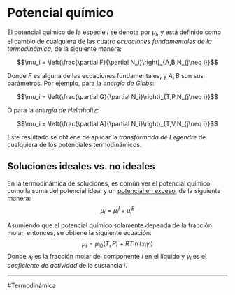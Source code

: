 # Potencial químico

El potencial químico de la especie $i$ se denota por $\mu_i$, y está definido como el cambio de cualquiera de las cuatro *ecuaciones fundamentales de la termodinámica*, de la siguiente manera:

$$\mu_i = \left(\frac{\partial F}{\partial N_i}\right)_{A,B,N_{j\neq i}}$$

Donde $F$ es alguna de las ecuaciones fundamentales, y $A,B$ son sus parámetros. Por ejemplo, para la *energía de Gibbs*:

$$\mu_i = \left(\frac{\partial G}{\partial N_i}\right)_{T,P,N_{j\neq i}}$$

O para la *energía de Helmholtz*:

$$\mu_i = \left(\frac{\partial A}{\partial N_i}\right)_{T,V,N_{j\neq i}}$$

Este resultado se obtiene de aplicar la *transformada de Legendre* de cualquiera de los potenciales termodinámicos.

## Soluciones ideales vs. no ideales

En la termodinámica de soluciones, es común ver el potencial químico como la suma del potencial ideal y un [potencial en exceso](Propiedad%20en%20exceso.md), de la siguiente manera:
$$\mu_i = \mu_i^I+\mu_i^E$$

Asumiendo que el potencial químico solamente dependa de la fracción molar, entonces, se obtiene la siguiente ecuación:
$$\mu_i = \mu_{i0}(T,P)+RT\ln(x_i\gamma_i)$$
Donde $x_i$ es la fracción molar del componente $i$ en el líquido y $\gamma_i$ es el *coeficiente de actividad* de la sustancia $i$.

---

\#Termodinámica
